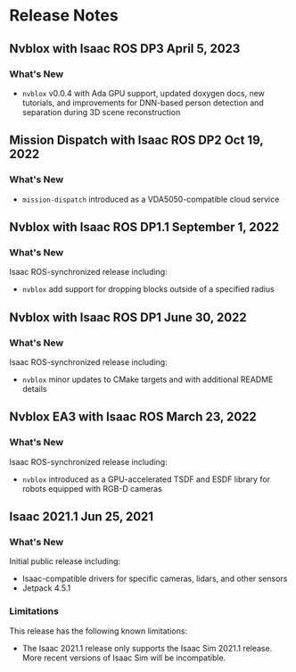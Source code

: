 # Release Notes

## Nvblox with Isaac ROS DP3 April 5, 2023
### What's New
- `nvblox` v0.0.4 with Ada GPU support, updated doxygen docs, new tutorials, and improvements for DNN-based person detection and separation during 3D scene reconstruction

## Mission Dispatch with Isaac ROS DP2 Oct 19, 2022
### What's New
- `mission-dispatch` introduced as a VDA5050-compatible cloud service 

## Nvblox with Isaac ROS DP1.1 September 1, 2022
### What's New
Isaac ROS-synchronized release including:
- `nvblox` add support for dropping blocks outside of a specified radius

## Nvblox with Isaac ROS DP1 June 30, 2022
### What's New
Isaac ROS-synchronized release including:
- `nvblox` minor updates to CMake targets and with additional README details

## Nvblox EA3 with Isaac ROS March 23, 2022
### What's New
Isaac ROS-synchronized release including:
- `nvblox` introduced as a GPU-accelerated TSDF and ESDF library for robots equipped with RGB-D cameras 

## Isaac 2021.1 Jun 25, 2021
### What's New
Initial public release including:
- Isaac-compatible drivers for specific cameras, lidars, and other sensors 
- Jetpack 4.5.1

### Limitations
This release has the following known limitations:
- The Isaac 2021.1 release only supports the Isaac Sim 2021.1 release. More recent versions of Isaac Sim will be incompatible.
